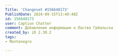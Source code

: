```yaml
---
Title: 'Changeset #156648173'
PublishDate: 2024-09-15T13:40:48Z
id: 156648173
user: Caption Chatter
comment: Добавление информации о Ластва Грбальска
created_by: iD 2.30.2
tags:
- Montenegro

---
```

